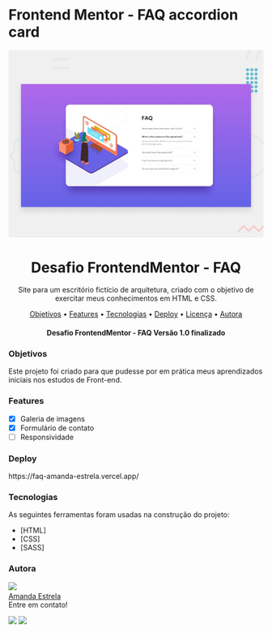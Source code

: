 # Frontend Mentor - FAQ accordion card

![Design preview for the FAQ accordion card coding challenge](./design/desktop-preview.jpg)


<h1 align="center">Desafio FrontendMentor - FAQ</h1>

<p align="center">Site para um escritório fictício de arquitetura, criado com o objetivo de exercitar meus conhecimentos em HTML e CSS.</p>

<p align="center">
 <a href="#objetivos">Objetivos</a> •
 <a href="#features">Features</a> • 
 <a href="#tecnologias">Tecnologias</a> • 
 <a href="#deploy">Deploy</a> •
 <a href="#licenc-a">Licença</a> • 
 <a href="#autora">Autora</a>
</p>

<h4 align="center"> 
 Desafio FrontendMentor - FAQ Versão 1.0 finalizado  
</h4>

### Objetivos

Este projeto foi criado para que pudesse por em prática meus aprendizados iniciais nos estudos de Front-end.  

### Features

- [x] Galeria de imagens
- [x] Formulário de contato
- [ ] Responsividade

### Deploy

<p>
  https://faq-amanda-estrela.vercel.app/
</p>



### Tecnologias

As seguintes ferramentas foram usadas na construção do projeto:

- [HTML]
- [CSS]
- [SASS]


### Autora

<img width=150px src="https://github.com/amanda-estrela.png"><br>
[Amanda Estrela](https://github.com/amanda-estrela)<br>
Entre em contato!

 
  <a href = "mailto:efernandes.amanda@gmail.com"><img src="https://img.shields.io/badge/-Gmail-%23333?style=for-the-badge&logo=gmail&logoColor=white" target="_blank"></a>
  <a href="https://www.linkedin.com/in/amandaestrela" target="_blank"><img src="https://img.shields.io/badge/-LinkedIn-%230077B5?style=for-the-badge&logo=linkedin&logoColor=white" target="_blank"></a> 


